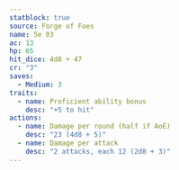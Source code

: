 ```yaml
---
statblock: true
source: Forge of Foes
name: 5e 03
ac: 13
hp: 65
hit_dice: 4d8 + 47
cr: "3"
saves:
  - Medium: 3
traits:
  - name: Proficient ability bonus
    desc: "+5 to hit"
actions:
  - name: Damage per round (half if AoE)
    desc: "23 (4d8 + 5)"
  - name: Damage per attack
    desc: "2 attacks, each 12 (2d8 + 3)"
---
```

